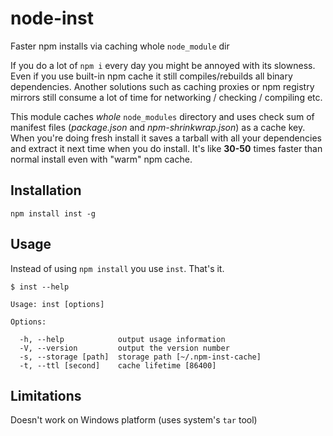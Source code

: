 node-inst
=========

Faster npm installs via caching whole `node_module` dir


If you do a lot of `npm i` every day you might be annoyed with its slowness. Even if you use built-in
npm cache it still compiles/rebuilds all binary dependencies. Another solutions such as caching proxies or
npm registry mirrors still consume a lot of time for networking / checking / compiling etc.

This module caches *whole* `node_modules` directory and uses check sum of manifest files (*package.json*
and *npm-shrinkwrap.json*) as a cache key. When you're doing fresh install it saves a tarball with all your
dependencies and extract it next time when you do install. It's like **30-50** times faster than normal
install even with "warm" npm cache.


## Installation

    npm install inst -g


## Usage

Instead of using `npm install` you use `inst`. That's it.

    $ inst --help

    Usage: inst [options]

    Options:

      -h, --help            output usage information
      -V, --version         output the version number
      -s, --storage [path]  storage path [~/.npm-inst-cache]
      -t, --ttl [second]    cache lifetime [86400]


## Limitations

Doesn't work on Windows platform (uses system's `tar` tool)
